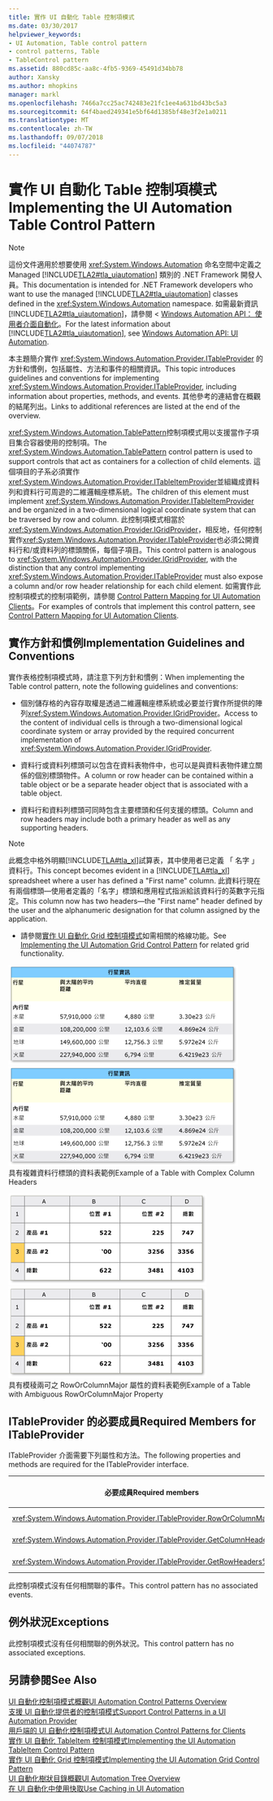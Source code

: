 ```yaml
---
title: 實作 UI 自動化 Table 控制項模式
ms.date: 03/30/2017
helpviewer_keywords:
- UI Automation, Table control pattern
- control patterns, Table
- TableControl pattern
ms.assetid: 880cd85c-aa8c-4fb5-9369-45491d34bb78
author: Xansky
ms.author: mhopkins
manager: markl
ms.openlocfilehash: 7466a7cc25ac742483e21fc1ee4a631bd43bc5a3
ms.sourcegitcommit: 64f4baed249341e5bf64d1385bf48e3f2e1a0211
ms.translationtype: MT
ms.contentlocale: zh-TW
ms.lasthandoff: 09/07/2018
ms.locfileid: "44074787"
---
```

# <a name="implementing-the-ui-automation-table-control-pattern"></a><span data-ttu-id="60ffc-102">實作 UI 自動化 Table 控制項模式</span><span class="sxs-lookup"><span data-stu-id="60ffc-102">Implementing the UI Automation Table Control Pattern</span></span>
> [!NOTE]
>  <span data-ttu-id="60ffc-103">這份文件適用於想要使用 <xref:System.Windows.Automation> 命名空間中定義之 Managed [!INCLUDE[TLA2#tla_uiautomation](../../../includes/tla2sharptla-uiautomation-md.md)] 類別的 .NET Framework 開發人員。</span><span class="sxs-lookup"><span data-stu-id="60ffc-103">This documentation is intended for .NET Framework developers who want to use the managed [!INCLUDE[TLA2#tla_uiautomation](../../../includes/tla2sharptla-uiautomation-md.md)] classes defined in the <xref:System.Windows.Automation> namespace.</span></span> <span data-ttu-id="60ffc-104">如需最新資訊[!INCLUDE[TLA2#tla_uiautomation](../../../includes/tla2sharptla-uiautomation-md.md)]，請參閱 < [Windows Automation API： 使用者介面自動化](https://go.microsoft.com/fwlink/?LinkID=156746)。</span><span class="sxs-lookup"><span data-stu-id="60ffc-104">For the latest information about [!INCLUDE[TLA2#tla_uiautomation](../../../includes/tla2sharptla-uiautomation-md.md)], see [Windows Automation API: UI Automation](https://go.microsoft.com/fwlink/?LinkID=156746).</span></span>  
  
 <span data-ttu-id="60ffc-105">本主題簡介實作 <xref:System.Windows.Automation.Provider.ITableProvider> 的方針和慣例，包括屬性、方法和事件的相關資訊。</span><span class="sxs-lookup"><span data-stu-id="60ffc-105">This topic introduces guidelines and conventions for implementing <xref:System.Windows.Automation.Provider.ITableProvider>, including information about properties, methods, and events.</span></span> <span data-ttu-id="60ffc-106">其他參考的連結會在概觀的結尾列出。</span><span class="sxs-lookup"><span data-stu-id="60ffc-106">Links to additional references are listed at the end of the overview.</span></span>  
  
 <span data-ttu-id="60ffc-107"><xref:System.Windows.Automation.TablePattern>控制項模式用以支援當作子項目集合容器使用的控制項。</span><span class="sxs-lookup"><span data-stu-id="60ffc-107">The <xref:System.Windows.Automation.TablePattern> control pattern is used to support controls that act as containers for a collection of child elements.</span></span> <span data-ttu-id="60ffc-108">這個項目的子系必須實作<xref:System.Windows.Automation.Provider.ITableItemProvider>並組織成資料列和資料行可周遊的二維邏輯座標系統。</span><span class="sxs-lookup"><span data-stu-id="60ffc-108">The children of this element must implement <xref:System.Windows.Automation.Provider.ITableItemProvider> and be organized in a two-dimensional logical coordinate system that can be traversed by row and column.</span></span> <span data-ttu-id="60ffc-109">此控制項模式相當於<xref:System.Windows.Automation.Provider.IGridProvider>，相反地，任何控制實作<xref:System.Windows.Automation.Provider.ITableProvider>也必須公開資料行和/或資料列的標頭關係，每個子項目。</span><span class="sxs-lookup"><span data-stu-id="60ffc-109">This control pattern is analogous to <xref:System.Windows.Automation.Provider.IGridProvider>, with the distinction that any control implementing <xref:System.Windows.Automation.Provider.ITableProvider> must also expose a column and/or row header relationship for each child element.</span></span> <span data-ttu-id="60ffc-110">如需實作此控制項模式的控制項範例，請參閱 [Control Pattern Mapping for UI Automation Clients](../../../docs/framework/ui-automation/control-pattern-mapping-for-ui-automation-clients.md)。</span><span class="sxs-lookup"><span data-stu-id="60ffc-110">For examples of controls that implement this control pattern, see [Control Pattern Mapping for UI Automation Clients](../../../docs/framework/ui-automation/control-pattern-mapping-for-ui-automation-clients.md).</span></span>  
  
<a name="Implementation_Guidelines_and_Conventions"></a>   
## <a name="implementation-guidelines-and-conventions"></a><span data-ttu-id="60ffc-111">實作方針和慣例</span><span class="sxs-lookup"><span data-stu-id="60ffc-111">Implementation Guidelines and Conventions</span></span>  
 <span data-ttu-id="60ffc-112">實作表格控制項模式時，請注意下列方針和慣例：</span><span class="sxs-lookup"><span data-stu-id="60ffc-112">When implementing the Table control pattern, note the following guidelines and conventions:</span></span>  
  
-   <span data-ttu-id="60ffc-113">個別儲存格的內容存取權是透過二維邏輯座標系統或必要並行實作所提供的陣列<xref:System.Windows.Automation.Provider.IGridProvider>。</span><span class="sxs-lookup"><span data-stu-id="60ffc-113">Access to the content of individual cells is through a two-dimensional logical coordinate system or array provided by the required concurrent implementation of <xref:System.Windows.Automation.Provider.IGridProvider>.</span></span>  
  
-   <span data-ttu-id="60ffc-114">資料行或資料列標頭可以包含在資料表物件中，也可以是與資料表物件建立關係的個別標頭物件。</span><span class="sxs-lookup"><span data-stu-id="60ffc-114">A column or row header can be contained within a table object or be a separate header object that is associated with a table object.</span></span>  
  
-   <span data-ttu-id="60ffc-115">資料行和資料列標頭可同時包含主要標頭和任何支援的標頭。</span><span class="sxs-lookup"><span data-stu-id="60ffc-115">Column and row headers may include both a primary header as well as any supporting headers.</span></span>  
  
> [!NOTE]
>  <span data-ttu-id="60ffc-116">此概念中格外明顯[!INCLUDE[TLA#tla_xl](../../../includes/tlasharptla-xl-md.md)]試算表，其中使用者已定義 「 名字 」 資料行。</span><span class="sxs-lookup"><span data-stu-id="60ffc-116">This concept becomes evident in a [!INCLUDE[TLA#tla_xl](../../../includes/tlasharptla-xl-md.md)] spreadsheet where a user has defined a "First name" column.</span></span> <span data-ttu-id="60ffc-117">此資料行現在有兩個標頭—使用者定義的「名字」標頭和應用程式指派給該資料行的英數字元指定。</span><span class="sxs-lookup"><span data-stu-id="60ffc-117">This column now has two headers—the "First name" header defined by the user and the alphanumeric designation for that column assigned by the application.</span></span>  
  
-   <span data-ttu-id="60ffc-118">請參閱[實作 UI 自動化 Grid 控制項模式](../../../docs/framework/ui-automation/implementing-the-ui-automation-grid-control-pattern.md)如需相關的格線功能。</span><span class="sxs-lookup"><span data-stu-id="60ffc-118">See [Implementing the UI Automation Grid Control Pattern](../../../docs/framework/ui-automation/implementing-the-ui-automation-grid-control-pattern.md) for related grid functionality.</span></span>  
  
 <span data-ttu-id="60ffc-119">![包含複雜標頭項目的資料表。](../../../docs/framework/ui-automation/media/uia-tablepattern-complex-column-headers.PNG "UIA_TablePattern_Complex_Column_Headers")</span><span class="sxs-lookup"><span data-stu-id="60ffc-119">![Table with complex header items.](../../../docs/framework/ui-automation/media/uia-tablepattern-complex-column-headers.PNG "UIA_TablePattern_Complex_Column_Headers")</span></span>  
<span data-ttu-id="60ffc-120">具有複雜資料行標頭的資料表範例</span><span class="sxs-lookup"><span data-stu-id="60ffc-120">Example of a Table with Complex Column Headers</span></span>  
  
 <span data-ttu-id="60ffc-121">![具有模稜兩可之 RowOrColumnMajor 屬性的資料表。](../../../docs/framework/ui-automation/media/uia-tablepattern-roworcolumnmajorproperty.PNG "UIA_TablePattern_RowOrColumnMajorProperty")</span><span class="sxs-lookup"><span data-stu-id="60ffc-121">![Table with ambiguous RowOrColumnMajor property.](../../../docs/framework/ui-automation/media/uia-tablepattern-roworcolumnmajorproperty.PNG "UIA_TablePattern_RowOrColumnMajorProperty")</span></span>  
<span data-ttu-id="60ffc-122">具有模稜兩可之 RowOrColumnMajor 屬性的資料表範例</span><span class="sxs-lookup"><span data-stu-id="60ffc-122">Example of a Table with Ambiguous RowOrColumnMajor Property</span></span>  
  
<a name="Required_Members_for_ITableProvider"></a>   
## <a name="required-members-for-itableprovider"></a><span data-ttu-id="60ffc-123">ITableProvider 的必要成員</span><span class="sxs-lookup"><span data-stu-id="60ffc-123">Required Members for ITableProvider</span></span>  
 <span data-ttu-id="60ffc-124">ITableProvider 介面需要下列屬性和方法。</span><span class="sxs-lookup"><span data-stu-id="60ffc-124">The following properties and methods are required for the ITableProvider interface.</span></span>  
  
|<span data-ttu-id="60ffc-125">必要成員</span><span class="sxs-lookup"><span data-stu-id="60ffc-125">Required members</span></span>|<span data-ttu-id="60ffc-126">成員類型</span><span class="sxs-lookup"><span data-stu-id="60ffc-126">Member type</span></span>|<span data-ttu-id="60ffc-127">注意</span><span class="sxs-lookup"><span data-stu-id="60ffc-127">Notes</span></span>|  
|----------------------|-----------------|-----------|  
|<xref:System.Windows.Automation.Provider.ITableProvider.RowOrColumnMajor%2A>|<span data-ttu-id="60ffc-128">屬性</span><span class="sxs-lookup"><span data-stu-id="60ffc-128">Property</span></span>|<span data-ttu-id="60ffc-129">無</span><span class="sxs-lookup"><span data-stu-id="60ffc-129">None</span></span>|  
|<xref:System.Windows.Automation.Provider.ITableProvider.GetColumnHeaders%2A>|<span data-ttu-id="60ffc-130">方法</span><span class="sxs-lookup"><span data-stu-id="60ffc-130">Method</span></span>|<span data-ttu-id="60ffc-131">無</span><span class="sxs-lookup"><span data-stu-id="60ffc-131">None</span></span>|  
|<xref:System.Windows.Automation.Provider.ITableProvider.GetRowHeaders%2A>|<span data-ttu-id="60ffc-132">方法</span><span class="sxs-lookup"><span data-stu-id="60ffc-132">Method</span></span>|<span data-ttu-id="60ffc-133">無</span><span class="sxs-lookup"><span data-stu-id="60ffc-133">None</span></span>|  
  
 <span data-ttu-id="60ffc-134">此控制項模式沒有任何相關聯的事件。</span><span class="sxs-lookup"><span data-stu-id="60ffc-134">This control pattern has no associated events.</span></span>  
  
<a name="Exceptions"></a>   
## <a name="exceptions"></a><span data-ttu-id="60ffc-135">例外狀況</span><span class="sxs-lookup"><span data-stu-id="60ffc-135">Exceptions</span></span>  
 <span data-ttu-id="60ffc-136">此控制項模式沒有任何相關聯的例外狀況。</span><span class="sxs-lookup"><span data-stu-id="60ffc-136">This control pattern has no associated exceptions.</span></span>  
  
## <a name="see-also"></a><span data-ttu-id="60ffc-137">另請參閱</span><span class="sxs-lookup"><span data-stu-id="60ffc-137">See Also</span></span>  
 [<span data-ttu-id="60ffc-138">UI 自動化控制項模式概觀</span><span class="sxs-lookup"><span data-stu-id="60ffc-138">UI Automation Control Patterns Overview</span></span>](../../../docs/framework/ui-automation/ui-automation-control-patterns-overview.md)  
 [<span data-ttu-id="60ffc-139">支援 UI 自動化提供者的控制項模式</span><span class="sxs-lookup"><span data-stu-id="60ffc-139">Support Control Patterns in a UI Automation Provider</span></span>](../../../docs/framework/ui-automation/support-control-patterns-in-a-ui-automation-provider.md)  
 [<span data-ttu-id="60ffc-140">用戶端的 UI 自動化控制項模式</span><span class="sxs-lookup"><span data-stu-id="60ffc-140">UI Automation Control Patterns for Clients</span></span>](../../../docs/framework/ui-automation/ui-automation-control-patterns-for-clients.md)  
 [<span data-ttu-id="60ffc-141">實作 UI 自動化 TableItem 控制項模式</span><span class="sxs-lookup"><span data-stu-id="60ffc-141">Implementing the UI Automation TableItem Control Pattern</span></span>](../../../docs/framework/ui-automation/implementing-the-ui-automation-tableitem-control-pattern.md)  
 [<span data-ttu-id="60ffc-142">實作 UI 自動化 Grid 控制項模式</span><span class="sxs-lookup"><span data-stu-id="60ffc-142">Implementing the UI Automation Grid Control Pattern</span></span>](../../../docs/framework/ui-automation/implementing-the-ui-automation-grid-control-pattern.md)  
 [<span data-ttu-id="60ffc-143">UI 自動化樹狀目錄概觀</span><span class="sxs-lookup"><span data-stu-id="60ffc-143">UI Automation Tree Overview</span></span>](../../../docs/framework/ui-automation/ui-automation-tree-overview.md)  
 [<span data-ttu-id="60ffc-144">在 UI 自動化中使用快取</span><span class="sxs-lookup"><span data-stu-id="60ffc-144">Use Caching in UI Automation</span></span>](../../../docs/framework/ui-automation/use-caching-in-ui-automation.md)
